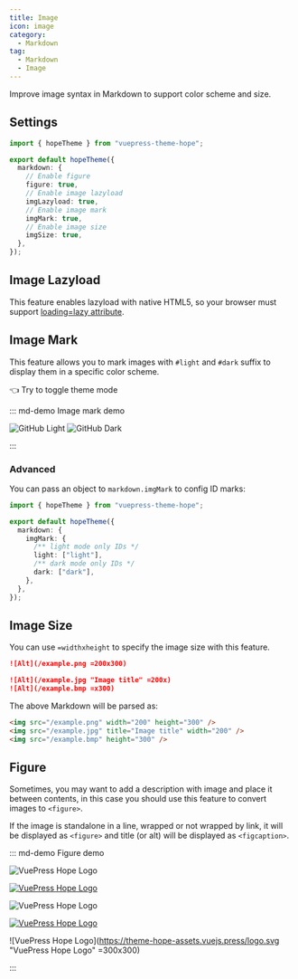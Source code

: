 ```yaml
---
title: Image
icon: image
category:
  - Markdown
tag:
  - Markdown
  - Image
---
```


Improve image syntax in Markdown to support color scheme and size.

<!-- more -->

## Settings

```ts twoslash {6,8,10,12} title=".vuepress/theme.ts"
import { hopeTheme } from "vuepress-theme-hope";

export default hopeTheme({
  markdown: {
    // Enable figure
    figure: true,
    // Enable image lazyload
    imgLazyload: true,
    // Enable image mark
    imgMark: true,
    // Enable image size
    imgSize: true,
  },
});
```

## Image Lazyload

This feature enables lazyload with native HTML5, so your browser must support [loading=lazy attribute](https://caniuse.com/loading-lazy-attr).

## Image Mark

This feature allows you to mark images with `#light` and `#dark` suffix to display them in a specific color scheme.

<ColorModeSwitch /> 👈 Try to toggle theme mode

::: md-demo Image mark demo

![GitHub Light](/assets/image/github-light.svg#dark)
![GitHub Dark](/assets/image/github-dark.svg#light)

:::

### Advanced

You can pass an object to `markdown.imgMark` to config ID marks:

```ts twoslash {7,9} title=".vuepress/theme.ts"
import { hopeTheme } from "vuepress-theme-hope";

export default hopeTheme({
  markdown: {
    imgMark: {
      /** light mode only IDs */
      light: ["light"],
      /** dark mode only IDs */
      dark: ["dark"],
    },
  },
});
```

## Image Size

You can use `=widthxheight` to specify the image size with this feature.

```md
![Alt](/example.png =200x300)

![Alt](/example.jpg "Image title" =200x)
![Alt](/example.bmp =x300)
```

The above Markdown will be parsed as:

```html
<img src="/example.png" width="200" height="300" />
<img src="/example.jpg" title="Image title" width="200" />
<img src="/example.bmp" height="300" />
```

## Figure

Sometimes, you may want to add a description with image and place it between contents, in this case you should use this feature to convert images to `<figure>`.

If the image is standalone in a line, wrapped or not wrapped by link, it will be displayed as `<figure>` and title (or alt) will be displayed as `<figcaption>`.

<!-- markdownlint-disable MD034 -->

::: md-demo Figure demo

![VuePress Hope Logo](/favicon.ico)

[![VuePress Hope Logo](/favicon.ico)](https://theme-hope.vuejs.press/)

![VuePress Hope Logo](/favicon.ico "VuePress Hope Logo")

[![VuePress Hope Logo](/favicon.ico "VuePress Hope Logo")](https://theme-hope.vuejs.press/)

![VuePress Hope Logo](https://theme-hope-assets.vuejs.press/logo.svg "VuePress Hope Logo" =300x300)

:::

<!-- markdownlint-enable MD034 -->

<script setup lang="ts">
import ColorModeSwitch from "@theme-hope/modules/outlook/components/ColorModeSwitch";
</script>

